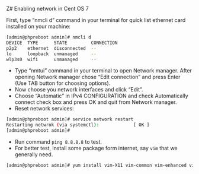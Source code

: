 Z# Enabling network in Cent OS 7

First, type “nmcli d” command in your terminal for quick list ethernet card installed on your machine:

```bash
[admin@phpreboot admin]# nmcli d
DEVICE  TYPE      STATE         CONNECTION
p2p2    ethernet  disconnected  --
lo      loopback  unmanaged     --
wlp3s0  wifi      unmanaged     --
```

- Type “nmtui” command in your terminal to open Network manager. After opening Network manager chose “Edit connection” and press Enter (Use TAB button for choosing options).
- Now choose you network interfaces and click “Edit”.
- Choose “Automatic” in IPv4 CONFIGURATION and check Automatically connect check box and press OK and quit from Network manager.
- Reset network services:

```bash
[admin@phpreboot admin]# service network restart
Restarting netwrok (via systemctl):             [ OK ]
[admin@phpreboot admin]#
```

- Run command `ping 8.8.8.8` to test.
- For better test, install some package form internet, say `vim` that we generally need.

```bash
[admin@phpreboot admin]# yum install vim-X11 vim-common vim-enhanced vim-minimal
```
